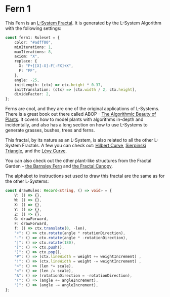 # Fern 1

This Fern is an [L-System Fractal](https://en.wikipedia.org/wiki/L-system). It is generated by the L-System Algorithm with the following settings: 

```ts
const fern1: Ruleset = {
    color: "#adff00",
    minIterations: 1,
    maxIterations: 8,
    axiom: "X",
    replace: {
      X: "F+[[X]-X]-F[-FX]+X",
      F: "FF",
    },
    angle: -25,
    initLength: (ctx) => ctx.height * 0.37,
    initTranslation: (ctx) => [ctx.width / 2, ctx.height],
    divideFactor: 2,
};
```

Ferns are cool, and they are one of the original applications of L-Systems. There is a great book out there called ABOP - [The Algorithmic Beauty of Plants](http://algorithmicbotany.org/papers/#abop). It covers how to model plants with algorithms in-depth and incidentally, and also has a long section on how to use L-Systems to generate grasses, bushes, trees and ferns.

This fractal, by its nature as an L-System, is also related to all the other L-System Fractals. A few you can check out: [Hilbert Curve](/l-system/hilbert-curve), [Sierpinski Triangle](/l-system/sierpinski-triangle), and the [Lévy Curve](/l-system/levy-curve).

You can also check out the other plant-like structures from the Fractal Garden – [the Barnsley Fern](/barnsley-fern) and [the Fractal Canopy](/fractal-canopy).

The alphabet to instructions set used to draw this fractal are the same as for the other L-Systems:

```ts
const drawRules: Record<string, () => void> = {
    V: () => {},
    W: () => {},
    X: () => {},
    Y: () => {},
    Z: () => {},
    G: drawForward,
    F: drawForward,
    f: () => ctx.translate(0, -len),
    "+": () => ctx.rotate(angle * rotationDirection),
    "-": () => ctx.rotate(angle * -rotationDirection),
    "|": () => ctx.rotate(180),
    "[": () => ctx.push(),
    "]": () => ctx.pop(),
    "#": () => (ctx.lineWidth = weight += weightIncrement) ,
    "!": () => (ctx.lineWidth = weight -= weightIncrement) ,
    ">": () => (len *= scale),
    "<": () => (len /= scale),
    "&": () => (rotationDirection = -rotationDirection),
    "(": () => (angle += angleIncrement),
    ")": () => (angle -= angleIncrement),
};
```